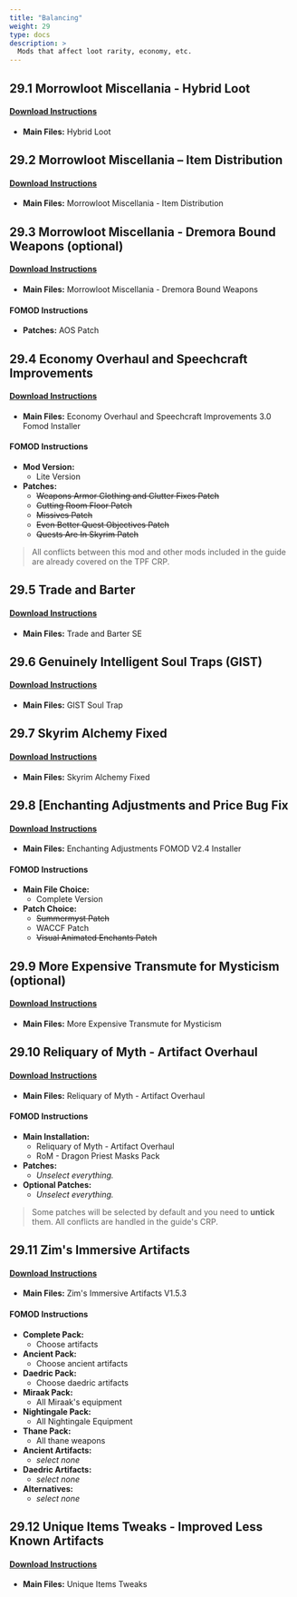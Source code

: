 ```yaml
---
title: "Balancing"
weight: 29
type: docs
description: >
  Mods that affect loot rarity, economy, etc.
---
```


## 29.1 Morrowloot Miscellania - Hybrid Loot

#### [Download Instructions](https://www.nexusmods.com/skyrimspecialedition/mods/27094?tab=files)

* **Main Files:** Hybrid Loot
  
## 29.2 Morrowloot Miscellania – Item Distribution

#### [Download Instructions](https://www.nexusmods.com/skyrimspecialedition/mods/27094?tab=files)

* **Main Files:** Morrowloot Miscellania - Item Distribution

## 29.3 Morrowloot Miscellania - Dremora Bound Weapons (optional)

#### [Download Instructions](https://www.nexusmods.com/skyrimspecialedition/mods/27094?tab=files)

* **Main Files:** Morrowloot Miscellania - Dremora Bound Weapons

#### FOMOD Instructions

* **Patches:** AOS Patch

## 29.4 Economy Overhaul and Speechcraft Improvements

#### [Download Instructions](https://www.nexusmods.com/skyrimspecialedition/mods/9542?tab=files)

* **Main Files:** Economy Overhaul and Speechcraft Improvements 3.0 Fomod Installer

#### FOMOD Instructions

* **Mod Version:**
  * Lite Version
* **Patches:** 
  * ~~Weapons Armor Clothing and Clutter Fixes Patch~~
  * ~~Cutting Room Floor Patch~~
  * ~~Missives Patch~~
  * ~~Even Better Quest Objectives Patch~~
  * ~~Quests Are In Skyrim Patch~~

> All conflicts between this mod and other mods included in the guide are already covered on the TPF CRP.

## 29.5 Trade and Barter

#### [Download Instructions](https://www.nexusmods.com/skyrimspecialedition/mods/23081?tab=files)

* **Main Files:** Trade and Barter SE

## 29.6 Genuinely Intelligent Soul Traps (GIST)

#### [Download Instructions](https://www.nexusmods.com/skyrimspecialedition/mods/15755?tab=files)

* **Main Files:** GIST Soul Trap

## 29.7 Skyrim Alchemy Fixed

#### [Download Instructions](https://www.nexusmods.com/skyrimspecialedition/mods/2262?tab=files)

* **Main Files:** Skyrim Alchemy Fixed

## 29.8 [Enchanting Adjustments and Price Bug Fix

#### [Download Instructions](https://www.nexusmods.com/skyrimspecialedition/mods/8473?tab=files)

* **Main Files:** Enchanting Adjustments FOMOD V2.4 Installer

#### FOMOD Instructions

* **Main File Choice:**
  * Complete Version
* **Patch Choice:**
  * ~~Summermyst Patch~~
  * WACCF Patch
  * ~~Visual Animated Enchants Patch~~

## 29.9 More Expensive Transmute for Mysticism (optional)

#### [Download Instructions](https://www.nexusmods.com/skyrimspecialedition/mods/31754?tab=files)

* **Main Files:** More Expensive Transmute for Mysticism

## 29.10 Reliquary of Myth - Artifact Overhaul

#### [Download Instructions](https://www.nexusmods.com/skyrimspecialedition/mods/31612?tab=files)

* **Main Files:** Reliquary of Myth - Artifact Overhaul

#### FOMOD Instructions

* **Main Installation:**
  * Reliquary of Myth - Artifact Overhaul
  * RoM - Dragon Priest Masks Pack
* **Patches:**
  * *Unselect everything.*
* **Optional Patches:**
  * *Unselect everything.*

> Some patches will be selected by default and you need to **untick** them. All conflicts are handled in the guide's CRP.

## 29.11 Zim's Immersive Artifacts

#### [Download Instructions](https://www.nexusmods.com/skyrimspecialedition/mods/9138?tab=files)

* **Main Files:** Zim's Immersive Artifacts V1.5.3

#### FOMOD Instructions

* **Complete Pack:**
  * Choose artifacts
* **Ancient Pack:**
  * Choose ancient artifacts
* **Daedric Pack:**
  * Choose daedric artifacts
* **Miraak Pack:**
  * All Miraak's equipment
* **Nightingale Pack:**
  * All Nightingale Equipment
* **Thane Pack:**
  * All thane weapons
* **Ancient Artifacts:**
  * *select none*
* **Daedric Artifacts:**
  * *select none*
* **Alternatives:**
  * *select none*

## 29.12 Unique Items Tweaks - Improved Less Known Artifacts

#### [Download Instructions](https://www.nexusmods.com/skyrimspecialedition/mods/33723?tab=files)

* **Main Files:** Unique Items Tweaks
